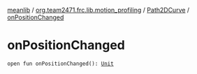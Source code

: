 [meanlib](../../index.md) / [org.team2471.frc.lib.motion_profiling](../index.md) / [Path2DCurve](index.md) / [onPositionChanged](./on-position-changed.md)

# onPositionChanged

`open fun onPositionChanged(): `[`Unit`](https://kotlinlang.org/api/latest/jvm/stdlib/kotlin/-unit/index.html)